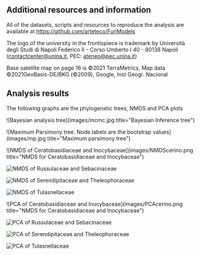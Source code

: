 
## Additional resources and information

All of the datasets, scripts and resources to reproduce the analysis are available at https://github.com/arteteco/FunModels

The logo of the university in the frontispiece is trademark by Università degli Studi di Napoli Federico II - Corso Umberto I 40 - 80138 Napoli (contactcenter@unina.it, PEC: ateneo@pec.unina.it)

Base satellite map on page 16 is ©2021 TerraMetrics, Map data ©2021GeoBasis-DE/BKG (©2009), Google, Inst Geogr. Nacional


## Analysis results

The following graphs are the phylogenetic trees, NMDS and PCA plots

![Bayesian analysis tree](images/mcmc.jpg title="Bayesian Inference tree")

![Maximum Parsimony tree. Node labels are the bootstrap values](images/mp.jpg title="Maximum parsimony tree") 


![NMDS of Ceratobasidiaceae and Inocybaceae](images/NMDScerino.png title="NMDS for Ceratobasidiaceae and Inocybaceae")

![NMDS of Russulaceae and Sebacinaceae](images/NMDSrusseb.png)

![NMDS of Serendipitaceae and Theleophoraceae](images/NMDSserthe.png)

![NMDS of Tulasnellaceae](images/NMDStul.png)



![PCA of Ceratobasidiaceae and Inocybaceae](images/PCAcerino.png title="NMDS for Ceratobasidiaceae and Inocybaceae")

![PCA of Russulaceae and Sebacinaceae](images/PCArusseb.png)

![PCA of Serendipitaceae and Theleophoraceae](images/PCAserthe.png)

![PCA of Tulasnellaceae](images/PCAtul.png)


